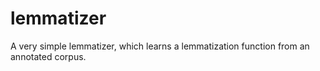 # lemmatizer
A very simple lemmatizer, which learns a lemmatization function from an annotated corpus.
